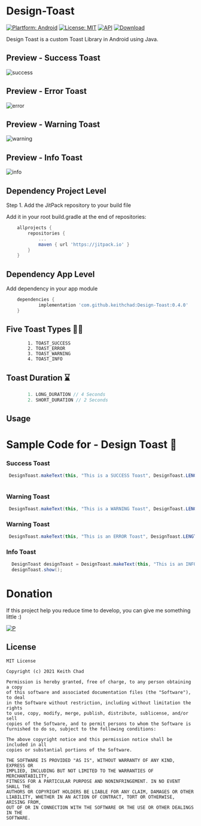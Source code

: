 # Design-Toast

[![Plartform: Android](https://img.shields.io/badge/Plartform-Android-yellow)](https://www.android.com/)
[![License: MIT](https://img.shields.io/badge/License-MIT-yellow.svg)](https://opensource.org/licenses/MIT)
[![API](https://img.shields.io/badge/API-21%2B-orange)](https://android-arsenal.com/api?level=21) 
[![Download](https://img.shields.io/badge/Download-0.0.4-blue) ](https://jitpack.io/#keithchad/Design-Toast)

Design Toast is a custom Toast Library in Android using Java. 

## Preview - Success Toast 
![success](https://user-images.githubusercontent.com/63049827/103617182-da104c80-4f3e-11eb-927a-cc1669dbf367.png)

## Preview - Error Toast
![error](https://user-images.githubusercontent.com/63049827/103617124-bb11ba80-4f3e-11eb-92a4-2fcea5f49270.png)

## Preview - Warning Toast
![warning](https://user-images.githubusercontent.com/63049827/103617218-ee544980-4f3e-11eb-98bb-5a525b654646.png)

## Preview - Info Toast
![info](https://user-images.githubusercontent.com/63049827/103617278-0a57eb00-4f3f-11eb-944a-99cd7dbd15cc.png)

## Dependency Project Level

Step 1. Add the JitPack repository to your build file

Add it in your root build.gradle at the end of repositories:



``` groovy
	allprojects {
		repositories {
			...
			maven { url 'https://jitpack.io' }
		}
	}

```

## Dependency App Level

Add dependency in your app module

``` groovy
	dependencies {
	        implementation 'com.github.keithchad:Design-Toast:0.4.0'
	}

```

## Five Toast Types 🖐🏼
```
        1. TOAST_SUCCESS
        2. TOAST_ERROR
        3. TOAST_WARNING
        4. TOAST_INFO
```

## Toast Duration ⌛️ 
``` java
        1. LONG_DURATION // 4 Seconds
        2. SHORT_DURATION // 2 Seconds
```

## Usage 

# Sample Code for - Design Toast 🌟 

### Success Toast
``` java
 DesignToast.makeText(this, "This is a SUCCESS Toast", DesignToast.LENGTH_SHORT, DesignToast.TYPE_SUCCESS).show();
                
```

### Warning Toast
``` java
 DesignToast.makeText(this, "This is a WARNING Toast", DesignToast.LENGTH_SHORT, DesignToast.TYPE_WARNING).show();
```
### Warning Toast
``` java
 DesignToast.makeText(this, "This is an ERROR Toast", DesignToast.LENGTH_SHORT, DesignToast.TYPE_ERROR).show();

```

### Info Toast
``` java
  DesignToast designToast = DesignToast.makeText(this, "This is an INFO Toast");
  designToast.show();
```

# Donation
If this project help you reduce time to develop, you can give me something little :) 

[![P](https://www.paypalobjects.com/en_US/i/btn/btn_donateCC_LG.gif)](https://www.patreon.com/chaddev)

## License

``` LICENSE
MIT License

Copyright (c) 2021 Keith Chad

Permission is hereby granted, free of charge, to any person obtaining a copy
of this software and associated documentation files (the "Software"), to deal
in the Software without restriction, including without limitation the rights
to use, copy, modify, merge, publish, distribute, sublicense, and/or sell
copies of the Software, and to permit persons to whom the Software is
furnished to do so, subject to the following conditions:

The above copyright notice and this permission notice shall be included in all
copies or substantial portions of the Software.

THE SOFTWARE IS PROVIDED "AS IS", WITHOUT WARRANTY OF ANY KIND, EXPRESS OR
IMPLIED, INCLUDING BUT NOT LIMITED TO THE WARRANTIES OF MERCHANTABILITY,
FITNESS FOR A PARTICULAR PURPOSE AND NONINFRINGEMENT. IN NO EVENT SHALL THE
AUTHORS OR COPYRIGHT HOLDERS BE LIABLE FOR ANY CLAIM, DAMAGES OR OTHER
LIABILITY, WHETHER IN AN ACTION OF CONTRACT, TORT OR OTHERWISE, ARISING FROM,
OUT OF OR IN CONNECTION WITH THE SOFTWARE OR THE USE OR OTHER DEALINGS IN THE
SOFTWARE.

```
